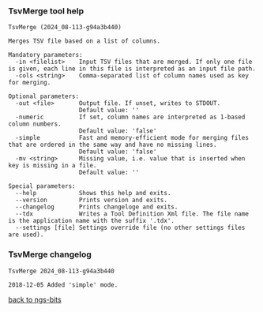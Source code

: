 ### TsvMerge tool help
	TsvMerge (2024_08-113-g94a3b440)
	
	Merges TSV file based on a list of columns.
	
	Mandatory parameters:
	  -in <filelist>    Input TSV files that are merged. If only one file is given, each line in this file is interpreted as an input file path.
	  -cols <string>    Comma-separated list of column names used as key for merging.
	
	Optional parameters:
	  -out <file>       Output file. If unset, writes to STDOUT.
	                    Default value: ''
	  -numeric          If set, column names are interpreted as 1-based column numbers.
	                    Default value: 'false'
	  -simple           Fast and memory-efficient mode for merging files that are ordered in the same way and have no missing lines.
	                    Default value: 'false'
	  -mv <string>      Missing value, i.e. value that is inserted when key is missing in a file.
	                    Default value: ''
	
	Special parameters:
	  --help            Shows this help and exits.
	  --version         Prints version and exits.
	  --changelog       Prints changeloge and exits.
	  --tdx             Writes a Tool Definition Xml file. The file name is the application name with the suffix '.tdx'.
	  --settings [file] Settings override file (no other settings files are used).
	
### TsvMerge changelog
	TsvMerge 2024_08-113-g94a3b440
	
	2018-12-05 Added 'simple' mode.
[back to ngs-bits](https://github.com/imgag/ngs-bits)